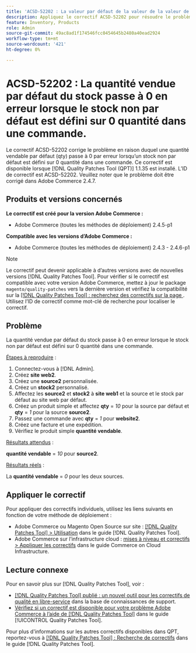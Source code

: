 ```yaml
---
title: 'ACSD-52202 : La valeur par défaut de la valeur de la valeur de stock Salable passe à 0 en erreur lorsque le stock non par défaut est défini sur 0 quantité dans l’ordre'
description: Appliquez le correctif ACSD-52202 pour résoudre le problème Adobe Commerce en raison duquel une quantité vendable par défaut de stock passe à 0 en erreur lorsque le stock non par défaut est défini sur 0 quantité dans une commande.
feature: Inventory, Products
role: Admin
source-git-commit: 49ac8ad1f174546fcc0454645b2480a40ead2924
workflow-type: tm+mt
source-wordcount: '421'
ht-degree: 0%

---
```


# ACSD-52202 : La quantité vendue par défaut du stock passe à 0 en erreur lorsque le stock non par défaut est défini sur 0 quantité dans une commande.

Le correctif ACSD-52202 corrige le problème en raison duquel une quantité vendable par défaut (qty) passe à 0 par erreur lorsqu’un stock non par défaut est défini sur 0 quantité dans une commande. Ce correctif est disponible lorsque [!DNL Quality Patches Tool (QPT)] 1.1.35 est installé. L’ID de correctif est ACSD-52202. Veuillez noter que le problème doit être corrigé dans Adobe Commerce 2.4.7.

## Produits et versions concernés

**Le correctif est créé pour la version Adobe Commerce :**

* Adobe Commerce (toutes les méthodes de déploiement) 2.4.5-p1

**Compatible avec les versions d’Adobe Commerce :**

* Adobe Commerce (toutes les méthodes de déploiement) 2.4.3 - 2.4.6-p1

>[!NOTE]
>
>Le correctif peut devenir applicable à d’autres versions avec de nouvelles versions [!DNL Quality Patches Tool]. Pour vérifier si le correctif est compatible avec votre version Adobe Commerce, mettez à jour le package `magento/quality-patches` vers la dernière version et vérifiez la compatibilité sur la [[!DNL Quality Patches Tool] : recherchez des correctifs sur la page ](https://experienceleague.adobe.com/tools/commerce-quality-patches/index.html). Utilisez l’ID de correctif comme mot-clé de recherche pour localiser le correctif.

## Problème

La quantité vendue par défaut du stock passe à 0 en erreur lorsque le stock non par défaut est défini sur 0 quantité dans une commande.

<u>Étapes à reproduire</u> :

1. Connectez-vous à [!DNL Admin].
1. Créez **site web2**.
1. Créez une **source2** personnalisée.
1. Créez un **stock2** personnalisé.
1. Affectez les **source2** et **stock2** à **site web1** et la source et le stock par défaut au site web par défaut.
1. Créez un produit simple et affectez **qty** = *10* pour la source par défaut et **qty** = *1* pour la source **source2**.
1. Passez une commande avec **qty** = *1* pour **website2**.
1. Créez une facture et une expédition.
1. Vérifiez le produit simple **quantité vendable**.

<u>Résultats attendus</u> :

**quantité vendable** = *10* pour **source2**.

<u>Résultats réels</u> :

La **quantité vendable** = *0* pour les deux sources.

## Appliquer le correctif

Pour appliquer des correctifs individuels, utilisez les liens suivants en fonction de votre méthode de déploiement :

* Adobe Commerce ou Magento Open Source sur site : [[!DNL Quality Patches Tool] > Utilisation](https://experienceleague.adobe.com/docs/commerce-operations/tools/quality-patches-tool/usage.html) dans le guide [!DNL Quality Patches Tool].
* Adobe Commerce sur l’infrastructure cloud : [mises à niveau et correctifs > Appliquer les correctifs](https://experienceleague.adobe.com/docs/commerce-cloud-service/user-guide/develop/upgrade/apply-patches.html) dans le guide Commerce on Cloud Infrastructure.

## Lecture connexe

Pour en savoir plus sur [!DNL Quality Patches Tool], voir :

* [[!DNL Quality Patches Tool] publié : un nouvel outil pour les correctifs de qualité en libre-service](https://experienceleague.adobe.com/en/docs/commerce-knowledge-base/kb/announcements/commerce-announcements/magento-quality-patches-released-new-tool-to-self-serve-quality-patches) dans la base de connaissances de support.
* [Vérifiez si un correctif est disponible pour votre problème Adobe Commerce à l’aide de  [!DNL Quality Patches Tool]](/help/tools/quality-patches-tool/patches-available-in-qpt/check-patch-for-magento-issue-with-magento-quality-patches.md) dans le guide [!UICONTROL Quality Patches Tool].


Pour plus d&#39;informations sur les autres correctifs disponibles dans QPT, reportez-vous à [[!DNL Quality Patches Tool] : Recherche de correctifs](https://experienceleague.adobe.com/tools/commerce-quality-patches/index.html) dans le guide [!DNL Quality Patches Tool].
